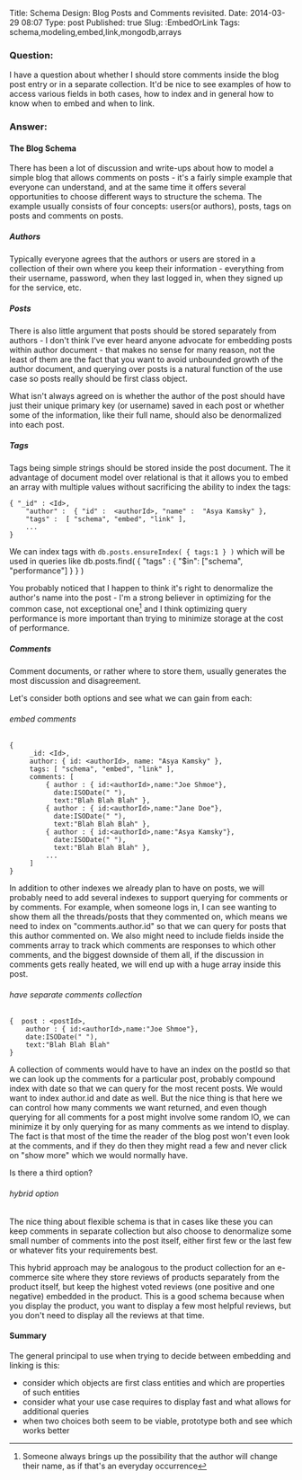 Title: Schema Design: Blog Posts and Comments revisited.
Date: 2014-03-29 08:07 
Type: post
Published: true
Slug: :EmbedOrLink
Tags: schema,modeling,embed,link,mongodb,arrays

### Question:

I have a question about whether I should store comments inside the blog post entry or in a separate collection. It'd be nice to see examples of how to access various fields in both cases, how to index and in general how to know when to embed and when to link.

### Answer:

#### The Blog Schema

There has been a lot of discussion and write-ups about how to model a simple blog that allows comments on posts - it's a fairly simple example that everyone can understand, and at the same time it offers several opportunities to choose different ways to structure the schema.  The example usually consists of four concepts: users(or authors), posts, tags on posts and comments on posts.

##### Authors

Typically everyone agrees that the authors or users are stored in a  collection of their own where you keep their information - everything from their username, password, when they last logged in, when they signed up for the service, etc.

##### Posts

There is also little argument that posts should be stored separately from authors - I don't think I've ever heard anyone advocate for embedding posts within author document - that makes no sense for many reason, not the least of them are the fact that you want to avoid unbounded growth of the author document, and querying over posts is a natural function of the use case so posts really should be first class object.

What isn't always agreed on is whether the author of the post should have just their unique primary key (or username) saved in each post or whether some of the information, like their full name, should also be denormalized into each post.


##### Tags

Tags being simple strings should be stored inside the post document.  The it advantage of document model over relational is that it allows you to embed an array with multiple values without sacrificing the ability to index the tags:

    { "_id" : <Id>,
        "author" :  { "id" :  <authorId>, "name" :  "Asya Kamsky" },
        "tags" :  [ "schema", "embed", "link" ],
        ...
    }

We can index tags with `db.posts.ensureIndex( { tags:1 } )` which will be used in queries like 
    db.posts.find( { "tags" : { "$in":  ["schema", "performance"] } } )

You probably noticed that I happen to think it's right to denormalize the author's name into the post - I'm a strong believer in optimizing for the common case, not exceptional one[^fn-f1] and I think optimizing query performance is more important than trying to minimize storage at the cost of performance.

##### Comments

Comment documents, or rather where to store them, usually generates the most discussion and disagreement. 

Let's consider both options and see what we can gain from each:

###### embed comments
    {
         _id: <Id>,
         author: { id: <authorId>, name: "Asya Kamsky" },
         tags: [ "schema", "embed", "link" ],
         comments: [
             { author : { id:<authorId>,name:"Joe Shmoe"}, 
               date:ISODate(" "), 
               text:"Blah Blah Blah" },
             { author : { id:<authorId>,name:"Jane Doe"}, 
               date:ISODate(" "), 
               text:"Blah Blah Blah" },
             { author : { id:<authorId>,name:"Asya Kamsky"}, 
               date:ISODate(" "), 
               text:"Blah Blah Blah" },
             ...
         ]
    }
    
In addition to other indexes we already plan to have on posts, we will probably need to add several indexes to support querying for comments or by comments.  For example, when someone logs in, I can see wanting to show them all the threads/posts that they commented on, which means we need to index on "comments.author.id" so that we can query for posts that this author commented on.  We also might need to include fields inside the comments array to track which comments are responses to which other comments, and the biggest downside of them all, if the discussion in comments gets really heated, we will end up with a huge array inside this post.

###### have separate comments collection 
    {  post : <postId>,
        author : { id:<authorId>,name:"Joe Shmoe"}, 
        date:ISODate(" "), 
        text:"Blah Blah Blah" 
    }
A collection of comments would have to have an index on the postId so that we can look up the comments for a particular post, probably compound index with date so that we can query for the most recent posts.  We would want to index author.id and date as well.  But the nice thing is that here we can control how many comments we want returned, and even though querying for all comments for a post might involve some random IO, we can minimize it by only querying for as many comments as we intend to display.  The fact is that most of the time the reader of the blog post won't even look at the comments, and if they do then they might read a few and never click on "show more" which we would normally have.

Is there a third option?

###### hybrid option
The nice thing about flexible schema is that in cases like these you can keep comments in separate collection but also choose to denormalize some small number of comments into the post itself, either first few or the last few or whatever fits your requirements best.

This hybrid approach may be analogous to the product collection for an e-commerce site where they store reviews of products separately from the product itself, but keep the highest voted reviews  (one positive and one negative) embedded in the product. This is a good schema because when you display the product, you want to display a few most helpful reviews, but you don't need to display all the reviews at that time.

#### Summary
The general principal to use when trying to decide between embedding and linking is this: 
- consider which objects are first class entities and which are properties of such entities
- consider what your use case requires to display fast and what allows for additional queries
- when two choices both seem to be viable, prototype both and see which works better

[^fn-f1]: Someone always brings up the possibility that the author will change their name, as if that's an everyday occurrence